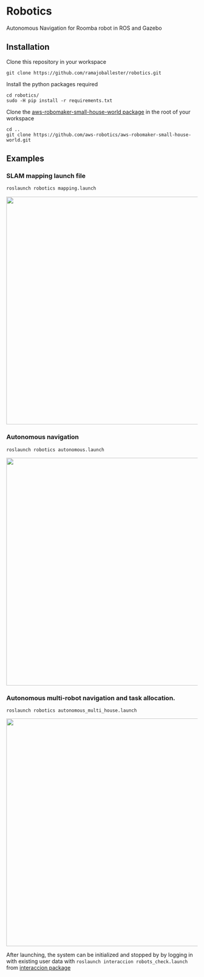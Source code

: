 # Robotics
Autonomous Navigation for Roomba robot in ROS and Gazebo

## Installation

Clone this repository in your workspace

```
git clone https://github.com/ramajoballester/robotics.git
```

Install the python packages required

```
cd robotics/
sudo -H pip install -r requirements.txt
```
Clone the [aws-robomaker-small-house-world package](https://github.com/aws-robotics/aws-robomaker-small-house-world) in the root of your workspace

```
cd ..
git clone https://github.com/aws-robotics/aws-robomaker-small-house-world.git
```


## Examples

### SLAM mapping launch file

``` bash
roslaunch robotics mapping.launch
```
<img src="https://github.com/ramajoballester/robotics/blob/main/images/mapping.png" width="600">

### Autonomous navigation

```
roslaunch robotics autonomous.launch
```

<img src="https://github.com/ramajoballester/robotics/blob/main/images/autonomous.png" width="600">

### Autonomous multi-robot navigation and task allocation.

```
roslaunch robotics autonomous_multi_house.launch
```

<img src="https://github.com/ramajoballester/robotics/blob/main/images/autonomous_multi.png" width="600">

After launching, the system can be initialized and stopped by by logging in with existing user data with ```roslaunch interaccion robots_check.launch``` from [interaccion package](https://github.com/ramajoballester/interaccion)
